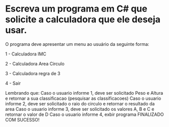 # Escreva um programa em C# que solicite a calculadora que ele deseja usar.

O programa deve apresentar um menu ao usuário da seguinte forma:

1 - Calculadora IMC

2 - Calculadora Area Circulo

3 - Calculadora regra de 3

4 - Sair

Lembrando que:
Caso o usuario informe 1, deve ser solicitado Peso e Altura e retornar a sua classificacao (pesquisar as classificacoes)
Caso o usuario informe 2, deve ser solicitado o raio do circulo e retornar o resultado da area
Caso o usuario informe 3, deve ser solicitado os valores A, B e C e retornar o valor de D
Caso o usuario informe 4, exbir programa FINALIZADO COM SUCESSO!
